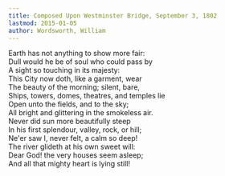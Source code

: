 ```yaml
---
title: Composed Upon Westminster Bridge, September 3, 1802
lastmod: 2015-01-05
author: Wordsworth, William
---
```

Earth has not anything to show more fair:  
Dull would he be of soul who could pass by  
A sight so touching in its majesty:  
This City now doth, like a garment, wear  
The beauty of the morning; silent, bare,  
Ships, towers, domes, theatres, and temples lie  
Open unto the fields, and to the sky;  
All bright and glittering in the smokeless air.  
Never did sun more beautifully steep  
In his first splendour, valley, rock, or hill;  
Ne'er saw I, never felt, a calm so deep!  
The river glideth at his own sweet will:  
Dear God! the very houses seem asleep;  
And all that mighty heart is lying still!

